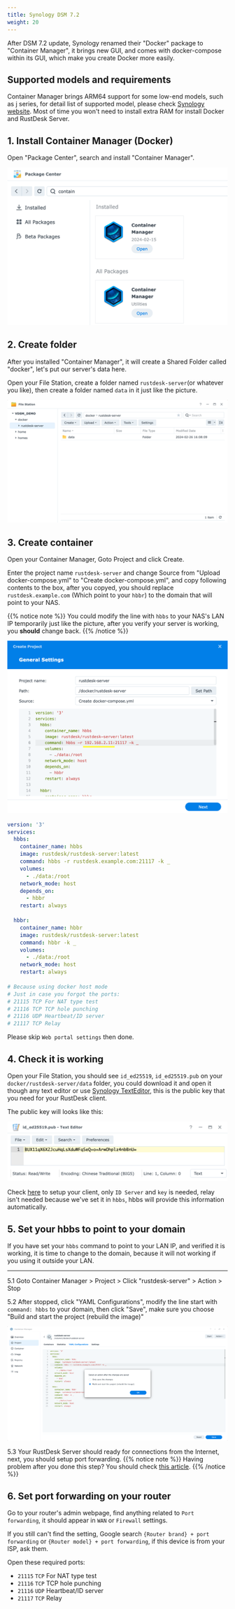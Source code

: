 ```yaml
---
title: Synology DSM 7.2
weight: 20
---
```

<!--to translater: When translating elements like "buttons", don't just translate, please refer actual naming in their interface.-->
After DSM 7.2 update, Synology renamed their "Docker" package to "Container Manager", it brings new GUI, and comes with docker-compose within its GUI, which make you create Docker more easily.

## Supported models and requirements

Container Manager brings ARM64 support for some low-end models, such as j series, for detail list of supported model, please check [Synology website](https://www.synology.com/en-us/dsm/packages/ContainerManager).
Most of time you won't need to install extra RAM for install Docker and RustDesk Server.

## 1. Install Container Manager (Docker)

Open "Package Center", search and install "Container Manager".

![](images/dsm7_install_container_manager_though_package_center.png)

## 2. Create folder

After you installed "Container Manager", it will create a Shared Folder called "docker", let's put our server's data here.

Open your File Station, create a folder named `rustdesk-server`(or whatever you like), then create a folder named `data` in it just like the picture.

![](images/dsm7_create_required_folders.png)

## 3. Create container

Open your Container Manager, Goto Project and click Create.

Enter the project name `rustdesk-server` and change Source from "Upload docker-compose.yml" to "Create docker-compose.yml", and copy following contents to the box, after you copyed, you should replace `rustdesk.example.com` (Which point to your `hbbr`) to the domain that will point to your NAS.


{{% notice note %}}
You could modify the line with `hbbs` to your NAS's LAN IP temporarily just like the picture, after you verify your server is working, you **should** change back.
{{% /notice %}}



![](images/dsm7_creating_project_init.png)

````yaml
version: '3'
services:
  hbbs:
    container_name: hbbs
    image: rustdesk/rustdesk-server:latest
    command: hbbs -r rustdesk.example.com:21117 -k _
    volumes:
      - ./data:/root
    network_mode: host
    depends_on:
      - hbbr
    restart: always

  hbbr:
    container_name: hbbr
    image: rustdesk/rustdesk-server:latest
    command: hbbr -k _
    volumes:
      - ./data:/root
    network_mode: host
    restart: always

# Because using docker host mode
# Just in case you forgot the ports:
# 21115 TCP For NAT type test
# 21116 TCP TCP hole punching
# 21116 UDP Heartbeat/ID server
# 21117 TCP Relay
 ````

 Please skip `Web portal settings` then done.

 ## 4. Check it is working

Open your File Station, you should see `id_ed25519`, `id_ed25519.pub` on your `docker/rustdesk-server/data` folder, you could download it and open it though any text editor or use [Synology TextEditor](https://www.synology.com/en-us/dsm/packages/TextEditor), this is the public key that you need for your RustDesk client.

The public key will looks like this:

![](images/dsm7_viewing_public_key_though_syno_text_editor.png)

Check [here](/docs/en/self-host/rustdesk-server-oss/install/#step-3-set-hbbshbbr-address-on-client-side) to setup your client, only `ID Server` and `key` is needed, relay isn't needed because we've set it in `hbbs`, hbbs will provide this information automatically.

## 5. Set your hbbs to point to your domain

If you have set your `hbbs` command to point to your LAN IP, and verified it is working, it is time to change to the domain, because it will not working if you using it outside your LAN.
<hr>

5.1 Goto Container Manager > Project > Click "rustdesk-server" > Action > Stop

5.2 After stopped, click "YAML Configurations", modify the line start with `command: hbbs` to your domain, then click "Save", make sure you choose "Build and start the project (rebuild the image)"

![](images/dsm7_recreate_project_after_modified_args.png)

5.3 Your RustDesk Server should ready for connections from the Internet, next, you should setup port forwarding.
{{% notice note %}}
Having problem after you done this step? You should check [this article](/docs/en/self-host/nat-loopback-issues/).
{{% /notice %}}

## 6. Set port forwarding on your router
Go to your router's admin webpage, find anything related to `Port forwarding`, it should appear in `WAN` or `Firewall` settings.

If you still can't find the setting, Google search `{Router brand} + port forwarding` or `{Router model} + port forwarding`, if this device is from your ISP, ask them.

Open these required ports:
  * `21115` `TCP` For NAT type test
  * `21116` `TCP` TCP hole punching
  * `21116` `UDP` Heartbeat/ID server
  * `21117` `TCP` Relay